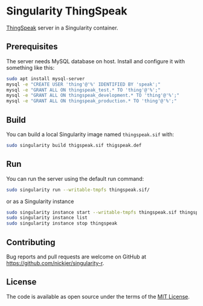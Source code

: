 # Singularity ThingSpeak
[ThingSpeak] server in a Singularity container.

## Prerequisites

The server needs MySQL database on host. Install and configure it with something like this:
```sh
sudo apt install mysql-server
mysql -e "CREATE USER 'thing'@'%' IDENTIFIED BY 'speak';"
mysql -e "GRANT ALL ON thingspeak_test.* TO 'thing'@'%';"
mysql -e "GRANT ALL ON thingspeak_development.* TO 'thing'@'%';"
mysql -e "GRANT ALL ON thingspeak_production.* TO 'thing'@'%';"
``` 

## Build

You can build a local Singularity image named `thingspeak.sif` with:

```sh
sudo singularity build thigspeak.sif thigspeak.def
```

## Run

You can run the server using the default run command:

```sh
sudo singularity run --writable-tmpfs thingspeak.sif/
```
or as a Singularity instance

```sh
sudo singularity instance start --writable-tmpfs thingspeak.sif thingspeak
sudo singularity instance list
sudo singularity instance stop thingspeak
```
## Contributing

Bug reports and pull requests are welcome on GitHub at
https://github.com/nickjer/singularity-r.

## License

The code is available as open source under the terms of the [MIT License].

[ThingSpeak]: https://github.com/iobridge/thingspeak
[MIT License]: http://opensource.org/licenses/MIT